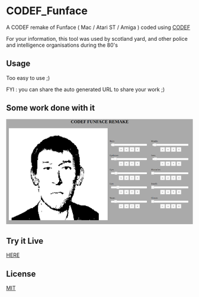 # CODEF_Funface
A CODEF remake of Funface ( Mac / Atari ST / Amiga ) coded using [CODEF](https://codef.santo.fr)

For your information, this tool was used by scotland yard, and other police and intelligence organisations during the 80's

## Usage
Too easy to use ;)

FYI : you can share the auto generated URL to share your work ;)

## Some work done with it
![](README_Medias/cff800.png)



## Try it Live
[HERE](https://n0namen0.github.io/CODEF_Funface/)

## License
[MIT](https://choosealicense.com/licenses/mit/)
